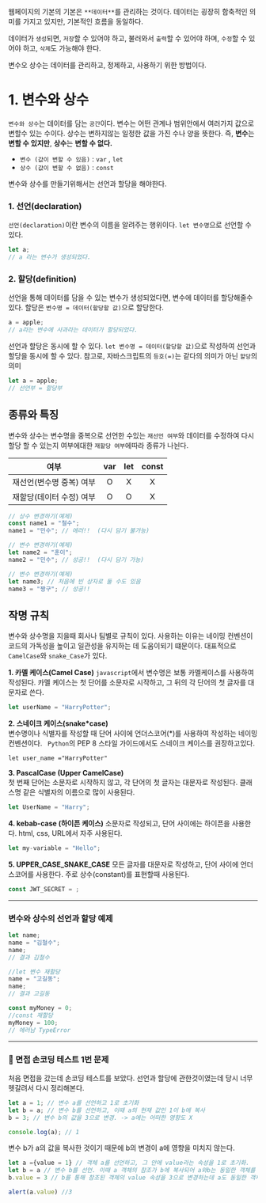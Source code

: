웹페이지의 기본의 기본은 `**데이터**`를 관리하는 것이다.
데이터는 굉장히 함축적인 의미를 가지고 있지만, 기본적인 흐름을 동일하다.

데이터가 `생성`되면,
`저장`할 수 있어야 하고,
불러와서 `출력`할 수 있어야 하며,
`수정`할 수 있어야 하고,
`삭제`도 가능해야 한다.

변수오 상수는 데이터를 관리하고, 정제하고, 사용하기 위한 방법이다.

# 1. 변수와 상수

`변수와 상수`는 데이터를 담는 `공간`이다.
변수는 어떤 관계나 범위안에서 여러가지 값으로 변할수 있는 수이다.
상수는 변하지않는 일정한 값을 가진 수나 양을 뜻한다.
즉, **변수**는 **변할 수 있지만**, **상수**는 **변할 수 없다.**

- `변수 (값이 변할 수 있음)` : `var` , `let`
- `상수 (값이 변할 수 없음)` : `const`

변수와 상수를 만들기위해서는 선언과 할당을 해야한다.

### 1. 선언(declaration)

`선언(declaration)`이란 변수의 이름을 알려주는 행위이다.
`let 변수명`으로 선언할 수 있다.

```js
let a;
// a 라는 변수가 생성되었다.
```

### 2. 할당(definition)

선언을 통해 데이터를 담을 수 있는 변수가 생성되었다면, 변수에 데이터를 할당해줄수 있다.
할당은 `변수명 = 데이터(할당할 값)`으로 할당한다.

```js
a = apple;
// a라는 변수에 사과라는 데이터가 할당되었다.
```

선언과 할당은 동시에 할 수 있다.
`let 변수명 = 데이터(할당할 값)`으로 작성하여 선언과 할당을 동시에 할 수 있다.
참고로, 자바스크립트의 `등호(=)`는 같다의 의미가 아닌 `할당`의 의미

```js
let a = apple;
// 선언부 = 할당부
```

## 종류와 특징

변수와 상수는 변수명을 중복으로 선언한 수있는 `재선언 여부`와 데이터를 수정하여 다시 할당 할 수 있는지 여부에대한 `재할당 여부`에따라 종류가 나뉜다.

|           여부           | var | let | const |
| :----------------------: | :-: | :-: | :---: |
| 재선언(변수명 중복) 여부 |  O  |  X  |   X   |
| 재할당(데이터 수정) 여부 |  O  |  O  |   X   |

```js
// 상수 변경하기(예제)
const name1 = "철수";
name1 = "민수"; // 에러!!  (다시 담기 불가능)

// 변수 변경하기(예제)
let name2 = "훈이";
name2 = "민수"; // 성공!!  (다시 담기 가능)

// 변수 변경하기(예제)
let name3; // 처음에 빈 상자로 둘 수도 있음
name3 = "짱구"; // 성공!!
```

## 작명 규칙

변수와 상수명을 지을때 회사나 팀별로 규칙이 있다.
사용하는 이유는 네이밍 컨벤션이 코드의 가독성을 높이고 일관성을 유지하는 데 도움이되기 떄문이다.
대표적으로 `CamelCase`와 `snake_Case`가 있다.

**1. 카멜 케이스(Camel Case)**
`javascript`에서 변수명은 보통 카멜케이스를 사용하여 작성된다.
카멜 케이스는 첫 단어를 소문자로 시작하고, 그 뒤의 각 단어의 첫 글자를 대문자로 쓴다.

```js
let userName = "HarryPotter";
```

**2. 스네이크 케이스(snake\*case)**  
변수명이나 식별자를 작성할 때 단어 사이에 언더스코어(\*)를 사용하여 작성하는 네이밍 컨벤션이다.
` Python`의 PEP 8 스타일 가이드에서도 스네이크 케이스를 권장하고있다.

```JS
let user_name ="HarryPotter"
```

**3. PascalCase (Upper CamelCase)**  
첫 번째 단어는 소문자로 시작하지 않고, 각 단어의 첫 글자는 대문자로 작성된다. 클래스명 같은 식별자의 이름으로 많이 사용된다.

```js
let UserName = "Harry";
```

**4. kebab-case (하이픈 케이스)**
소문자로 작성되고, 단어 사이에는 하이픈을 사용한다. html, css, URL에서 자주 사용된다.

```js
let my-variable = "Hello";
```

**5. UPPER_CASE_SNAKE_CASE**
모든 글자를 대문자로 작성하고, 단어 사이에 언더스코어를 사용한다. 주로 상수(constant)를 표현할때 사용된다.

```js
const JWT_SECRET = ;
```

---

### 변수와 상수의 선언과 할당 예제

```js
let name;
name = "김철수";
name;
// 결과 김철수

//let 변수 재할당
name = "고길동";
name;
// 결과 고길동

const myMoney = 0;
//const 재할당
myMoney = 100;
// 에러남 TypeError
```

---

### 📝 면접 손코딩 테스트 1번 문제

처음 면접을 갔는데 손코딩 테스트를 보았다.
선언과 할당에 관한것이였는데 당시 너무 헷갈려서 다시 정리해본다.

```js
let a = 1; // 변수 a를 선언하고 1로 초기화
let b = a; // 변수 b를 선언하고, 이때 a의 현재 값인 1이 b에 복사
b = 3; // 변수 b의 값을 3으로 변경. -> a에는 어떠한 영향도 X

console.log(a); // 1
```

변수 b가 a의 값을 복사한 것이기 때문에 b의 변경이 a에 영향을 미치지 않는다.

```js
let a ={value = 1} // 객체 a를 선언하고, 그 안에 value라는 속성을 1로 초기화.
let b = a // 변수 b를 선언. 이때 a 객체의 참조가 b에 복사되어 a와b는 동일한 객체를 참조한다.
b.value = 3 // b를 통해 참조된 객체의 value 속성을 3으로 변경하는데 a도 동일한 객체를 참조하기때문에 a도 영향을 받는다.

alert(a.value) //3
```
